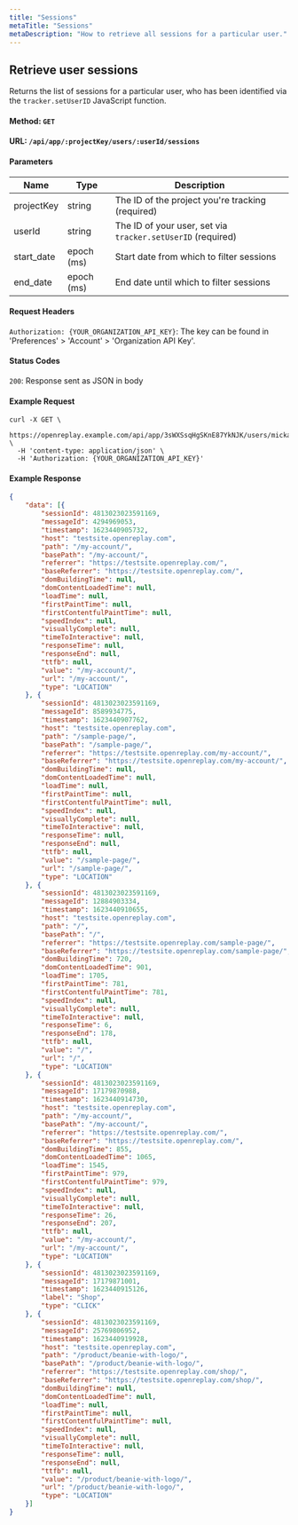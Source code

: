 ```yaml
---
title: "Sessions"
metaTitle: "Sessions"
metaDescription: "How to retrieve all sessions for a particular user."
---
```


## Retrieve user sessions

Returns the list of sessions for a particular user, who has been identified via the `tracker.setUserID` JavaScript function.

#### Method: `GET`

#### URL: `/api/app/:projectKey/users/:userId/sessions`

#### Parameters

| Name | Type | Description |
|----------|-------------|-------------|
| projectKey | string | The ID of the project you're tracking (required) |
| userId | string | The ID of your user, set via `tracker.setUserID` (required) |
| start_date | epoch (ms) | Start date from which to filter sessions |
| end_date | epoch (ms) | End date until which to filter sessions |

#### Request Headers

`Authorization: {YOUR_ORGANIZATION_API_KEY}`: The key can be found in 'Preferences' > 'Account' > 'Organization API Key'.

#### Status Codes

`200`: Response sent as JSON in body

#### Example Request

```curl
curl -X GET \
  https://openreplay.example.com/api/app/3sWXSsqHgSKnE87YkNJK/users/mickael@openreplay.com/sessions \
  -H 'content-type: application/json' \
  -H 'Authorization: {YOUR_ORGANIZATION_API_KEY}'
```

#### Example Response

```json
{
    "data": [{
        "sessionId": 4813023023591169,
        "messageId": 4294969053,
        "timestamp": 1623440905732,
        "host": "testsite.openreplay.com",
        "path": "/my-account/",
        "basePath": "/my-account/",
        "referrer": "https://testsite.openreplay.com/",
        "baseReferrer": "https://testsite.openreplay.com/",
        "domBuildingTime": null,
        "domContentLoadedTime": null,
        "loadTime": null,
        "firstPaintTime": null,
        "firstContentfulPaintTime": null,
        "speedIndex": null,
        "visuallyComplete": null,
        "timeToInteractive": null,
        "responseTime": null,
        "responseEnd": null,
        "ttfb": null,
        "value": "/my-account/",
        "url": "/my-account/",
        "type": "LOCATION"
    }, {
        "sessionId": 4813023023591169,
        "messageId": 8589934775,
        "timestamp": 1623440907762,
        "host": "testsite.openreplay.com",
        "path": "/sample-page/",
        "basePath": "/sample-page/",
        "referrer": "https://testsite.openreplay.com/my-account/",
        "baseReferrer": "https://testsite.openreplay.com/my-account/",
        "domBuildingTime": null,
        "domContentLoadedTime": null,
        "loadTime": null,
        "firstPaintTime": null,
        "firstContentfulPaintTime": null,
        "speedIndex": null,
        "visuallyComplete": null,
        "timeToInteractive": null,
        "responseTime": null,
        "responseEnd": null,
        "ttfb": null,
        "value": "/sample-page/",
        "url": "/sample-page/",
        "type": "LOCATION"
    }, {
        "sessionId": 4813023023591169,
        "messageId": 12884903334,
        "timestamp": 1623440910655,
        "host": "testsite.openreplay.com",
        "path": "/",
        "basePath": "/",
        "referrer": "https://testsite.openreplay.com/sample-page/",
        "baseReferrer": "https://testsite.openreplay.com/sample-page/",
        "domBuildingTime": 720,
        "domContentLoadedTime": 901,
        "loadTime": 1705,
        "firstPaintTime": 781,
        "firstContentfulPaintTime": 781,
        "speedIndex": null,
        "visuallyComplete": null,
        "timeToInteractive": null,
        "responseTime": 6,
        "responseEnd": 178,
        "ttfb": null,
        "value": "/",
        "url": "/",
        "type": "LOCATION"
    }, {
        "sessionId": 4813023023591169,
        "messageId": 17179870988,
        "timestamp": 1623440914730,
        "host": "testsite.openreplay.com",
        "path": "/my-account/",
        "basePath": "/my-account/",
        "referrer": "https://testsite.openreplay.com/",
        "baseReferrer": "https://testsite.openreplay.com/",
        "domBuildingTime": 855,
        "domContentLoadedTime": 1065,
        "loadTime": 1545,
        "firstPaintTime": 979,
        "firstContentfulPaintTime": 979,
        "speedIndex": null,
        "visuallyComplete": null,
        "timeToInteractive": null,
        "responseTime": 26,
        "responseEnd": 207,
        "ttfb": null,
        "value": "/my-account/",
        "url": "/my-account/",
        "type": "LOCATION"
    }, {
        "sessionId": 4813023023591169,
        "messageId": 17179871001,
        "timestamp": 1623440915126,
        "label": "Shop",
        "type": "CLICK"
    }, {
        "sessionId": 4813023023591169,
        "messageId": 25769806952,
        "timestamp": 1623440919928,
        "host": "testsite.openreplay.com",
        "path": "/product/beanie-with-logo/",
        "basePath": "/product/beanie-with-logo/",
        "referrer": "https://testsite.openreplay.com/shop/",
        "baseReferrer": "https://testsite.openreplay.com/shop/",
        "domBuildingTime": null,
        "domContentLoadedTime": null,
        "loadTime": null,
        "firstPaintTime": null,
        "firstContentfulPaintTime": null,
        "speedIndex": null,
        "visuallyComplete": null,
        "timeToInteractive": null,
        "responseTime": null,
        "responseEnd": null,
        "ttfb": null,
        "value": "/product/beanie-with-logo/",
        "url": "/product/beanie-with-logo/",
        "type": "LOCATION"
    }]
}
```
